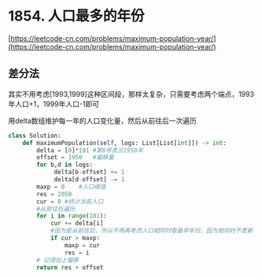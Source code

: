 # 1854. 人口最多的年份
[https://leetcode-cn.com/problems/maximum-population-year/](https://leetcode-cn.com/problems/maximum-population-year/)

## 差分法

其实不用考虑[1993,1999]这种区间段，那样太复杂，只需要考虑两个端点，1993年人口+1，1999年人口-1即可

用delta数组维护每一年的人口变化量，然后从前往后一次遍历

```python
class Solution:
    def maximumPopulation(self, logs: List[List[int]]) -> int:
        delta = [0]*101	#第0号表示1950年
        offset = 1950	#偏移量
        for b,d in logs:
             delta[b-offset] += 1
             delta[d-offset] -= 1
        maxp = 0	#人口峰值
        res = 2050
        cur = 0 #统计当前人口
        #从前往后遍历
        for i in range(101):
            cur += delta[i]
            #因为是从前往后，所以不用再考虑人口相同时取最早年份，因为相同时不更新
            if cur > maxp:  
                maxp = cur
                res = i
        # 记得加上偏移
        return res + offset
```

